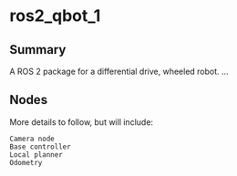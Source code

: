 # ros2_qbot_1

## Summary
A ROS 2 package for a differential drive, wheeled robot.
...

## Nodes
More details to follow, but will include:
```
Camera node
Base controller
Local planner
Odometry
```
